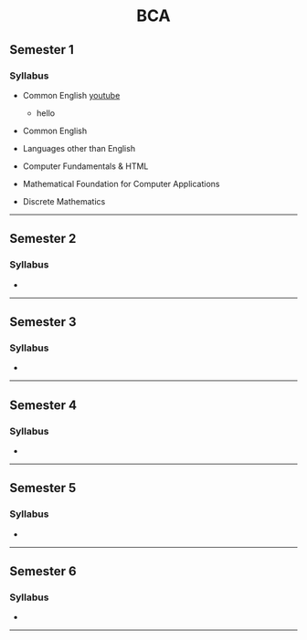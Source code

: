 <h1 align=center> BCA</h1>

## Semester 1

### Syllabus
* Common English  [youtube](https://www.youtube.com/)
      
     * hello
      
* Common English
* Languages other than English
* Computer Fundamentals & HTML
* Mathematical Foundation for Computer Applications
* Discrete Mathematics

******

## Semester 2

### Syllabus
* 

******

## Semester 3

### Syllabus
* 

******

## Semester 4

### Syllabus
* 

******

## Semester 5

### Syllabus
* 

******

## Semester 6

### Syllabus
* 

******
